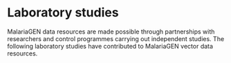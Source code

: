 # Laboratory studies

MalariaGEN data resources are made possible through partnerships with researchers and control programmes carrying out independent studies. The following laboratory studies have contributed to MalariaGEN vector data resources.

```{tableofcontents}
```
